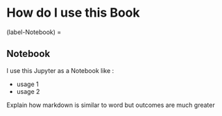 # How do I use this Book

(label-Notebook) = 
## Notebook

I use this Jupyter as a Notebook like :
- usage 1 
- usage 2

Explain how markdown is similar to word but outcomes are much greater

